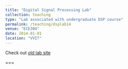 ```yaml
---
title: "Digital Signal Processing Lab"
collection: teaching
type: "Lab associated with undergraduate DSP course"
permalink: /teaching/dsplab14
venue: "ECE304"
date: 2014-01-01
location: "VVIT"
---
```








Check out [old lab site](https://sites.google.com/site/vvitdsp14/materials/labs) 

















===

